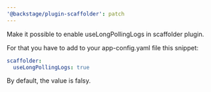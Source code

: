 ```yaml
---
'@backstage/plugin-scaffolder': patch
---
```


Make it possible to enable useLongPollingLogs in scaffolder plugin.

For that you have to add to your app-config.yaml file this snippet:

```yaml
scaffolder:
  useLongPollingLogs: true
```

By default, the value is falsy.
